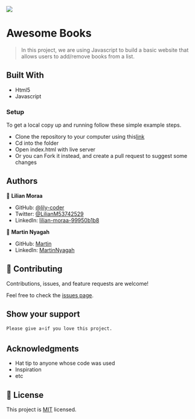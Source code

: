 ![](https://img.shields.io/badge/Microverse-blueviolet)

# Awesome Books

> In this project, we are using Javascript to build a basic website that allows users to add/remove books from a list. 

## Built With

- Html5
- Javascript

### Setup
To get a local copy up and running follow these simple example steps.

- Clone the repository to your computer using this[link](https://github.com/menyagah/Awesome-books.git)
- Cd into the folder
- Open index.html with live server
- Or you can Fork it instead, and create a pull request to suggest some changes

## Authors

👤 **Lilian Moraa**

- GitHub: [@lily-coder](https://github.com/lily-coder/lily-coder)
- Twitter: [@LilianM53742529](https://mobile.twitter.com/LilianM53742529)
- LinkedIn: [lilian-moraa-99950b1b8](https://www.linkedin.com/in/lilian-moraa-99950b1b8)

👤 **Martin Nyagah**

- GitHub: [Martin](https://github.com/menyagah)
- LinkedIn: [MartinNyagah](https://www.linkedin.com/in/martin-nyagah-a29b8610b
)

## 🤝 Contributing

Contributions, issues, and feature requests are welcome!

Feel free to check the [issues page](../../issues/).

## Show your support

    Please give a⭐️if you love this project.
## Acknowledgments

- Hat tip to anyone whose code was used
- Inspiration
- etc

## 📝 License

This project is [MIT](./MIT.md) licensed.